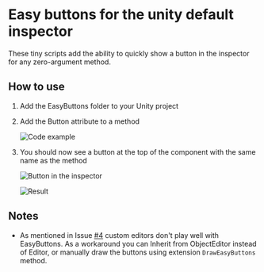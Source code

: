 # Easy buttons for the unity default inspector
These tiny scripts add the ability to quickly show a button in the inspector for any zero-argument method.

## How to use
1. Add the EasyButtons folder to your Unity project
2. Add the Button attribute to a method

   ![Code example](/Images/example.png)
3. You should now see a button at the top of the component with the same name as the method

   ![Button in the inspector](/Images/inspector.png)

   ![Result](/Images/console.png)

## Notes
- As mentioned in Issue [#4](https://github.com/madsbangh/EasyButtons/issues/4) custom editors don't play well with EasyButtons. As a workaround you can Inherit from ObjectEditor instead of Editor, or manually draw the buttons using extension `DrawEasyButtons` method.
